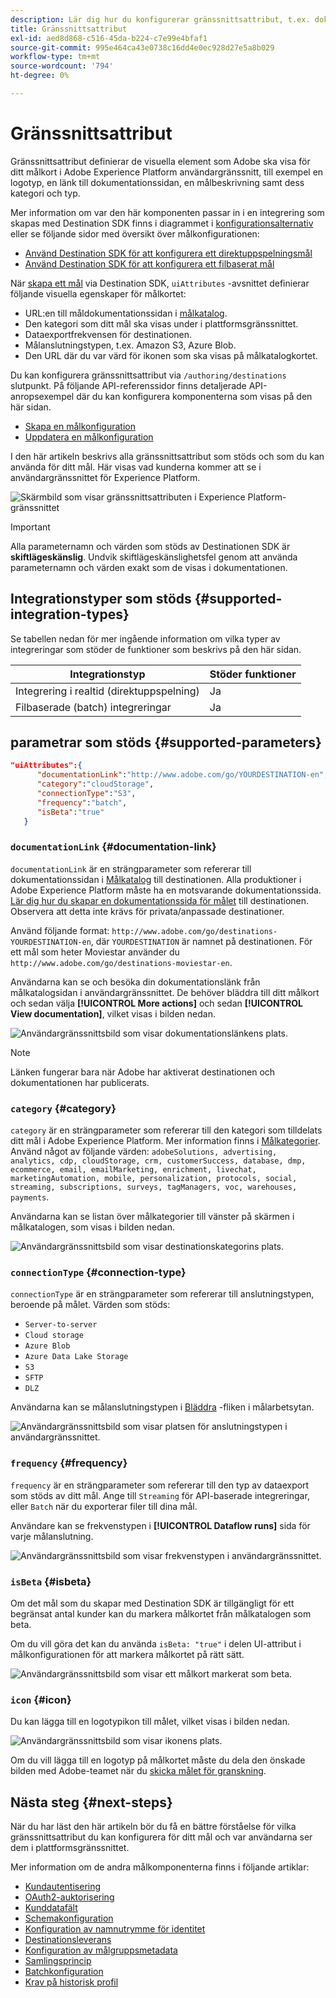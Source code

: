 ```yaml
---
description: Lär dig hur du konfigurerar gränssnittsattribut, t.ex. dokumentationslänken, målkortskategorin och målanslutningstypen och målfrekvensen, för mål som skapats med Destination SDK.
title: Gränssnittsattribut
exl-id: aed8d868-c516-45da-b224-c7e99e4bfaf1
source-git-commit: 995e464ca43e0738c16dd4e0ec928d27e5a8b029
workflow-type: tm+mt
source-wordcount: '794'
ht-degree: 0%

---
```


# Gränssnittsattribut

Gränssnittsattribut definierar de visuella element som Adobe ska visa för ditt målkort i Adobe Experience Platform användargränssnitt, till exempel en logotyp, en länk till dokumentationssidan, en målbeskrivning samt dess kategori och typ.

Mer information om var den här komponenten passar in i en integrering som skapas med Destination SDK finns i diagrammet i [konfigurationsalternativ](../configuration-options.md) eller se följande sidor med översikt över målkonfigurationen:

* [Använd Destination SDK för att konfigurera ett direktuppspelningsmål](../../guides/configure-destination-instructions.md#create-destination-configuration)
* [Använd Destination SDK för att konfigurera ett filbaserat mål](../../guides/configure-file-based-destination-instructions.md#create-destination-configuration)

När [skapa ett mål](../../authoring-api/destination-configuration/create-destination-configuration.md) via Destination SDK, `uiAttributes` -avsnittet definierar följande visuella egenskaper för målkortet:

* URL:en till måldokumentationssidan i [målkatalog](../../../catalog/overview.md).
* Den kategori som ditt mål ska visas under i plattformsgränssnittet.
* Dataexportfrekvensen för destinationen.
* Målanslutningstypen, t.ex. Amazon S3, Azure Blob.
* Den URL där du var värd för ikonen som ska visas på målkatalogkortet.

Du kan konfigurera gränssnittsattribut via `/authoring/destinations` slutpunkt. På följande API-referenssidor finns detaljerade API-anropsexempel där du kan konfigurera komponenterna som visas på den här sidan.

* [Skapa en målkonfiguration](../../authoring-api/destination-configuration/create-destination-configuration.md)
* [Uppdatera en målkonfiguration](../../authoring-api/destination-configuration/update-destination-configuration.md)

I den här artikeln beskrivs alla gränssnittsattribut som stöds och som du kan använda för ditt mål. Här visas vad kunderna kommer att se i användargränssnittet för Experience Platform.

![Skärmbild som visar gränssnittsattributen i Experience Platform-gränssnittet](../../assets/functionality/destination-configuration/ui-attributes.png)

>[!IMPORTANT]
>
>Alla parameternamn och värden som stöds av Destinationen SDK är **skiftlägeskänslig**. Undvik skiftlägeskänslighetsfel genom att använda parameternamn och värden exakt som de visas i dokumentationen.

## Integrationstyper som stöds {#supported-integration-types}

Se tabellen nedan för mer ingående information om vilka typer av integreringar som stöder de funktioner som beskrivs på den här sidan.

| Integrationstyp | Stöder funktioner |
|---|---|
| Integrering i realtid (direktuppspelning) | Ja |
| Filbaserade (batch) integreringar | Ja |

## parametrar som stöds {#supported-parameters}

```json
"uiAttributes":{
      "documentationLink":"http://www.adobe.com/go/YOURDESTINATION-en",
      "category":"cloudStorage",
      "connectionType":"S3",
      "frequency":"batch",
      "isBeta":"true"
   }
```

### `documentationLink` {#documentation-link}

`documentationLink` är en strängparameter som refererar till dokumentationssidan i [Målkatalog](../../../catalog/overview.md) till destinationen. Alla produktioner i Adobe Experience Platform måste ha en motsvarande dokumentationssida. [Lär dig hur du skapar en dokumentationssida för målet](../../docs-framework/documentation-instructions.md) till destinationen. Observera att detta inte krävs för privata/anpassade destinationer.

Använd följande format: `http://www.adobe.com/go/destinations-YOURDESTINATION-en`, där `YOURDESTINATION` är namnet på destinationen. För ett mål som heter Moviestar använder du `http://www.adobe.com/go/destinations-moviestar-en`.

Användarna kan se och besöka din dokumentationslänk från målkatalogsidan i användargränssnittet. De behöver bläddra till ditt målkort och sedan välja **[!UICONTROL More actions]** och sedan **[!UICONTROL View documentation]**, vilket visas i bilden nedan.

![Användargränssnittsbild som visar dokumentationslänkens plats.](../../assets/functionality/destination-configuration/ui-attributes-doc-link.png)

>[!NOTE]
>
>Länken fungerar bara när Adobe har aktiverat destinationen och dokumentationen har publicerats.

### `category` {#category}

`category` är en strängparameter som refererar till den kategori som tilldelats ditt mål i Adobe Experience Platform. Mer information finns i [Målkategorier](../../../destination-types.md). Använd något av följande värden: `adobeSolutions, advertising, analytics, cdp, cloudStorage, crm, customerSuccess, database, dmp, ecommerce, email, emailMarketing, enrichment, livechat, marketingAutomation, mobile, personalization, protocols, social, streaming, subscriptions, surveys, tagManagers, voc, warehouses, payments`.

Användarna kan se listan över målkategorier till vänster på skärmen i målkatalogen, som visas i bilden nedan.

![Användargränssnittsbild som visar destinationskategorins plats.](../../assets/functionality/destination-configuration/ui-attributes-category.png)

### `connectionType` {#connection-type}

`connectionType` är en strängparameter som refererar till anslutningstypen, beroende på målet. Värden som stöds: <ul><li>`Server-to-server`</li><li>`Cloud storage`</li><li>`Azure Blob`</li><li>`Azure Data Lake Storage`</li><li>`S3`</li><li>`SFTP`</li><li>`DLZ`</li></ul>

Användarna kan se målanslutningstypen i [Bläddra](../../../ui/destinations-workspace.md#browse) -fliken i målarbetsytan.

![Användargränssnittsbild som visar platsen för anslutningstypen i användargränssnittet.](../../assets/functionality/destination-configuration/ui-attributes-connection.png)

### `frequency` {#frequency}

`frequency` är en strängparameter som refererar till den typ av dataexport som stöds av ditt mål. Ange till `Streaming` för API-baserade integreringar, eller `Batch` när du exporterar filer till dina mål.

Användare kan se frekvenstypen i **[!UICONTROL Dataflow runs]** sida för varje målanslutning.

![Användargränssnittsbild som visar frekvenstypen i användargränssnittet.](../../assets/functionality/destination-configuration/ui-attributes-frequency.png)

### `isBeta` {#isbeta}

Om det mål som du skapar med Destination SDK är tillgängligt för ett begränsat antal kunder kan du markera målkortet från målkatalogen som beta.

Om du vill göra det kan du använda `isBeta: "true"` i delen UI-attribut i målkonfigurationen för att markera målkortet på rätt sätt.

![Användargränssnittsbild som visar ett målkort markerat som beta.](../../assets/functionality/destination-configuration/ui-attributes-isbeta.png)

### `icon` {#icon}

Du kan lägga till en logotypikon till målet, vilket visas i bilden nedan.

![Användargränssnittsbild som visar ikonens plats.](../../assets/functionality/destination-configuration/ui-attributes-icon.png)

Om du vill lägga till en logotyp på målkortet måste du dela den önskade bilden med Adobe-teamet när du [skicka målet för granskning](../../guides/submit-destination.md#logo).

## Nästa steg {#next-steps}

När du har läst den här artikeln bör du få en bättre förståelse för vilka gränssnittsattribut du kan konfigurera för ditt mål och var användarna ser dem i plattformsgränssnittet.

Mer information om de andra målkomponenterna finns i följande artiklar:

* [Kundautentisering](customer-authentication.md)
* [OAuth2-auktorisering](oauth2-authorization.md)
* [Kunddatafält](customer-data-fields.md)
* [Schemakonfiguration](schema-configuration.md)
* [Konfiguration av namnutrymme för identitet](identity-namespace-configuration.md)
* [Destinationsleverans](destination-delivery.md)
* [Konfiguration av målgruppsmetadata](audience-metadata-configuration.md)
* [Samlingsprincip](aggregation-policy.md)
* [Batchkonfiguration](batch-configuration.md)
* [Krav på historisk profil](historical-profile-qualifications.md)
